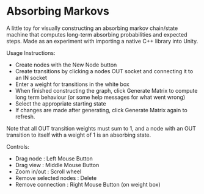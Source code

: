 # Absorbing Markovs

A little toy for visually constructing an absorbing markov chain/state machine that computes long-term absorbing probabilities and expected steps. Made as an experiment with importing a native C++ library into Unity.

Usage Instructions:
- Create nodes with the New Node button
- Create transitions by clicking a nodes OUT socket and connecting it to an IN socket
- Enter a weight for transitions in the white box
- When finished constructing the graph, click Generate Matrix to compute long term behaviour (or some help messages for what went wrong)
- Select the appropriate starting state
- If changes are made after generating, click Generate Matrix again to refresh.

Note that all OUT transition weights must sum to 1, and a node with an OUT transition to itself with a weight of 1 is an absorbing state.

Controls:
- Drag node : Left Mouse Button
- Drag view : Middle Mouse Button
- Zoom in/out : Scroll wheel
- Remove selected nodes : Delete
- Remove connection : Right Mouse Button (on weight box)
